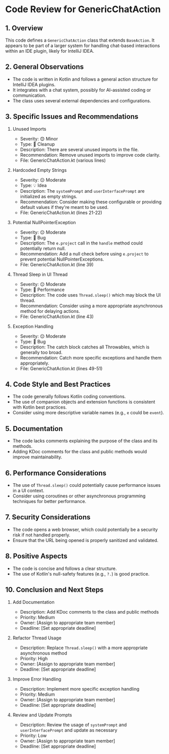 # Code Review for GenericChatAction

## 1. Overview

This code defines a `GenericChatAction` class that extends `BaseAction`. It appears to be part of a larger system for handling chat-based interactions within an IDE plugin, likely for IntelliJ IDEA.

## 2. General Observations

- The code is written in Kotlin and follows a general action structure for IntelliJ IDEA plugins.
- It integrates with a chat system, possibly for AI-assisted coding or communication.
- The class uses several external dependencies and configurations.

## 3. Specific Issues and Recommendations

1. Unused Imports
   - Severity: 😊 Minor
   - Type: 🧹 Cleanup
   - Description: There are several unused imports in the file.
   - Recommendation: Remove unused imports to improve code clarity.
   - File: GenericChatAction.kt (various lines)

2. Hardcoded Empty Strings
   - Severity: 😐 Moderate
   - Type: 💡 Idea
   - Description: The `systemPrompt` and `userInterfacePrompt` are initialized as empty strings.
   - Recommendation: Consider making these configurable or providing default values if they're meant to be used.
   - File: GenericChatAction.kt (lines 21-22)

3. Potential NullPointerException
   - Severity: 😐 Moderate
   - Type: 🐛 Bug
   - Description: The `e.project` call in the `handle` method could potentially return null.
   - Recommendation: Add a null check before using `e.project` to prevent potential NullPointerExceptions.
   - File: GenericChatAction.kt (line 39)

4. Thread Sleep in UI Thread
   - Severity: 😐 Moderate
   - Type: 🚀 Performance
   - Description: The code uses `Thread.sleep()` which may block the UI thread.
   - Recommendation: Consider using a more appropriate asynchronous method for delaying actions.
   - File: GenericChatAction.kt (line 43)

5. Exception Handling
   - Severity: 😐 Moderate
   - Type: 🐛 Bug
   - Description: The catch block catches all Throwables, which is generally too broad.
   - Recommendation: Catch more specific exceptions and handle them appropriately.
   - File: GenericChatAction.kt (lines 49-51)

## 4. Code Style and Best Practices

- The code generally follows Kotlin coding conventions.
- The use of companion objects and extension functions is consistent with Kotlin best practices.
- Consider using more descriptive variable names (e.g., `e` could be `event`).

## 5. Documentation

- The code lacks comments explaining the purpose of the class and its methods.
- Adding KDoc comments for the class and public methods would improve maintainability.

## 6. Performance Considerations

- The use of `Thread.sleep()` could potentially cause performance issues in a UI context.
- Consider using coroutines or other asynchronous programming techniques for better performance.

## 7. Security Considerations

- The code opens a web browser, which could potentially be a security risk if not handled properly.
- Ensure that the URL being opened is properly sanitized and validated.

## 8. Positive Aspects

- The code is concise and follows a clear structure.
- The use of Kotlin's null-safety features (e.g., `?.`) is good practice.

## 10. Conclusion and Next Steps

1. Add Documentation
   - Description: Add KDoc comments to the class and public methods
   - Priority: Medium
   - Owner: [Assign to appropriate team member]
   - Deadline: [Set appropriate deadline]

2. Refactor Thread Usage
   - Description: Replace `Thread.sleep()` with a more appropriate asynchronous method
   - Priority: High
   - Owner: [Assign to appropriate team member]
   - Deadline: [Set appropriate deadline]

3. Improve Error Handling
   - Description: Implement more specific exception handling
   - Priority: Medium
   - Owner: [Assign to appropriate team member]
   - Deadline: [Set appropriate deadline]

4. Review and Update Prompts
   - Description: Review the usage of `systemPrompt` and `userInterfacePrompt` and update as necessary
   - Priority: Low
   - Owner: [Assign to appropriate team member]
   - Deadline: [Set appropriate deadline]